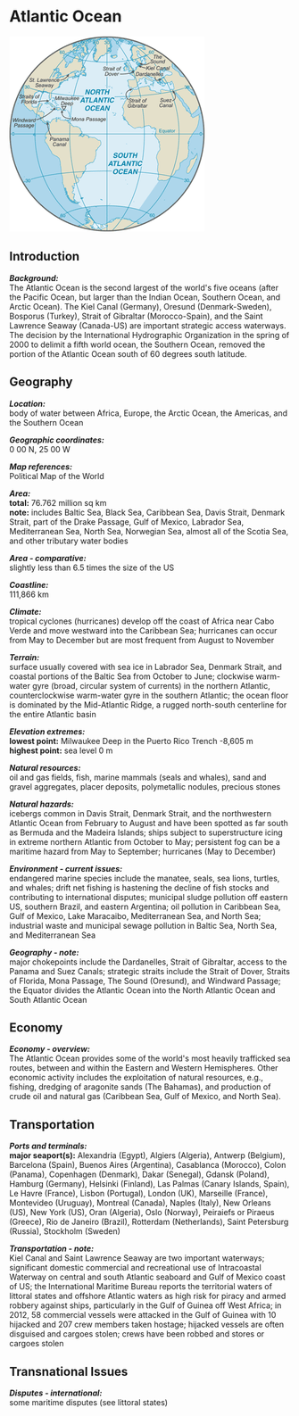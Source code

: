 # Atlantic Ocean

![Map of Atlantic Ocean](../maps-orig.png/zh.png)


## Introduction

**_Background:_**   
The Atlantic Ocean is the second largest of the world's five oceans (after the Pacific Ocean, but larger than the Indian Ocean, Southern Ocean, and Arctic Ocean). The Kiel Canal (Germany), Oresund (Denmark-Sweden), Bosporus (Turkey), Strait of Gibraltar (Morocco-Spain), and the Saint Lawrence Seaway (Canada-US) are important strategic access waterways. The decision by the International Hydrographic Organization in the spring of 2000 to delimit a fifth world ocean, the Southern Ocean, removed the portion of the Atlantic Ocean south of 60 degrees south latitude.


## Geography

**_Location:_**   
body of water between Africa, Europe, the Arctic Ocean, the Americas, and the Southern Ocean

**_Geographic coordinates:_**   
0 00 N, 25 00 W

**_Map references:_**   
Political Map of the World

**_Area:_**   
**total:** 76.762 million sq km   
**note:** includes Baltic Sea, Black Sea, Caribbean Sea, Davis Strait, Denmark Strait, part of the Drake Passage, Gulf of Mexico, Labrador Sea, Mediterranean Sea, North Sea, Norwegian Sea, almost all of the Scotia Sea, and other tributary water bodies

**_Area - comparative:_**   
slightly less than 6.5 times the size of the US

**_Coastline:_**   
111,866 km

**_Climate:_**   
tropical cyclones (hurricanes) develop off the coast of Africa near Cabo Verde and move westward into the Caribbean Sea; hurricanes can occur from May to December but are most frequent from August to November

**_Terrain:_**   
surface usually covered with sea ice in Labrador Sea, Denmark Strait, and coastal portions of the Baltic Sea from October to June; clockwise warm-water gyre (broad, circular system of currents) in the northern Atlantic, counterclockwise warm-water gyre in the southern Atlantic; the ocean floor is dominated by the Mid-Atlantic Ridge, a rugged north-south centerline for the entire Atlantic basin

**_Elevation extremes:_**   
**lowest point:** Milwaukee Deep in the Puerto Rico Trench -8,605 m   
**highest point:** sea level 0 m

**_Natural resources:_**   
oil and gas fields, fish, marine mammals (seals and whales), sand and gravel aggregates, placer deposits, polymetallic nodules, precious stones

**_Natural hazards:_**   
icebergs common in Davis Strait, Denmark Strait, and the northwestern Atlantic Ocean from February to August and have been spotted as far south as Bermuda and the Madeira Islands; ships subject to superstructure icing in extreme northern Atlantic from October to May; persistent fog can be a maritime hazard from May to September; hurricanes (May to December)

**_Environment - current issues:_**   
endangered marine species include the manatee, seals, sea lions, turtles, and whales; drift net fishing is hastening the decline of fish stocks and contributing to international disputes; municipal sludge pollution off eastern US, southern Brazil, and eastern Argentina; oil pollution in Caribbean Sea, Gulf of Mexico, Lake Maracaibo, Mediterranean Sea, and North Sea; industrial waste and municipal sewage pollution in Baltic Sea, North Sea, and Mediterranean Sea

**_Geography - note:_**   
major chokepoints include the Dardanelles, Strait of Gibraltar, access to the Panama and Suez Canals; strategic straits include the Strait of Dover, Straits of Florida, Mona Passage, The Sound (Oresund), and Windward Passage; the Equator divides the Atlantic Ocean into the North Atlantic Ocean and South Atlantic Ocean


## Economy

**_Economy - overview:_**   
The Atlantic Ocean provides some of the world's most heavily trafficked sea routes, between and within the Eastern and Western Hemispheres. Other economic activity includes the exploitation of natural resources, e.g., fishing, dredging of aragonite sands (The Bahamas), and production of crude oil and natural gas (Caribbean Sea, Gulf of Mexico, and North Sea).


## Transportation

**_Ports and terminals:_**   
**major seaport(s):** Alexandria (Egypt), Algiers (Algeria), Antwerp (Belgium), Barcelona (Spain), Buenos Aires (Argentina), Casablanca (Morocco), Colon (Panama), Copenhagen (Denmark), Dakar (Senegal), Gdansk (Poland), Hamburg (Germany), Helsinki (Finland), Las Palmas (Canary Islands, Spain), Le Havre (France), Lisbon (Portugal), London (UK), Marseille (France), Montevideo (Uruguay), Montreal (Canada), Naples (Italy), New Orleans (US), New York (US), Oran (Algeria), Oslo (Norway), Peiraiefs or Piraeus (Greece), Rio de Janeiro (Brazil), Rotterdam (Netherlands), Saint Petersburg (Russia), Stockholm (Sweden)

**_Transportation - note:_**   
Kiel Canal and Saint Lawrence Seaway are two important waterways; significant domestic commercial and recreational use of Intracoastal Waterway on central and south Atlantic seaboard and Gulf of Mexico coast of US; the International Maritime Bureau reports the territorial waters of littoral states and offshore Atlantic waters as high risk for piracy and armed robbery against ships, particularly in the Gulf of Guinea off West Africa; in 2012, 58 commercial vessels were attacked in the Gulf of Guinea with 10 hijacked and 207 crew members taken hostage; hijacked vessels are often disguised and cargoes stolen; crews have been robbed and stores or cargoes stolen


## Transnational Issues

**_Disputes - international:_**   
some maritime disputes (see littoral states)

